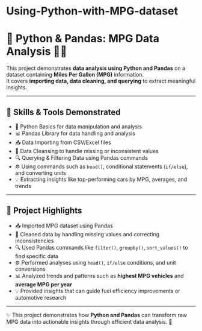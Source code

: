 # Using-Python-with-MPG-dataset
# 🐍 Python & Pandas: MPG Data Analysis 🚗⛽  

This project demonstrates **data analysis using Python and Pandas** on a dataset containing **Miles Per Gallon (MPG)** information.  
It covers **importing data, data cleaning, and querying** to extract meaningful insights.  

---

## 🚀 Skills & Tools Demonstrated  
- 🐍 Python Basics for data manipulation and analysis  
- 📊 Pandas Library for data handling and analysis  
- 📥 Data Importing from CSV/Excel files  
- 🧹 Data Cleansing to handle missing or inconsistent values  
- 🔍 Querying & Filtering Data using Pandas commands  
- ⚙️ Using commands such as `head()`, conditional statements (`if/else`), and converting units  
- 💡 Extracting insights like top-performing cars by MPG, averages, and trends  

---

## 📌 Project Highlights  
- 📥 Imported MPG dataset using Pandas  
- 🧹 Cleaned data by handling missing values and correcting inconsistencies  
- 🔍 Used Pandas commands like `filter()`, `groupby()`, `sort_values()` to find specific data  
- ⚙️ Performed analyses using `head()`, `if/else` conditions, and unit conversions  
- 📊 Analyzed trends and patterns such as **highest MPG vehicles** and **average MPG per year**  
- 💡 Provided insights that can guide fuel efficiency improvements or automotive research  

---

✨ This project demonstrates how **Python and Pandas** can transform raw MPG data into actionable insights through efficient data analysis. 🚀
